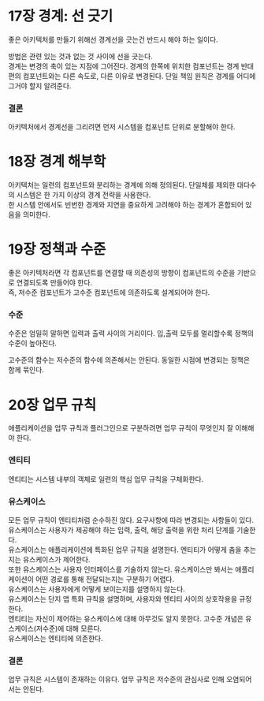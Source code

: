 # 17장 경계: 선 긋기
좋은 아키텍처를 만들기 위해선 경계선을 긋는건 반드시 해야 하는 일이다.

방법은 관련 있는 것과 없는 것 사이에 선을 긋는다.  
경계는 변경의 축이 있는 지점에 그어진다. 경계의 한쪽에 위치한 컴포넌트는 경계 반대편의 컴포넌트와는 다른
속도로, 다른 이유로 변경된다. 단일 책임 원칙은 경계를 어디에 그거야 할지 알려준다.  

### 결론
아키텍처에서 경계선을 그리려면 먼저 시스템을 컴포넌트 단위로 분할해야 한다.

# 18장 경계 해부학
아키텍처는 일련의 컴포넌트와 분리하는 경계에 의해 정의된다.
단일체를 제외한 대다수의 시스템은 한 가지 이상의 경계 전략을 사용한다.  
한 시스템 안에서도 빈번한 경계와 지연을 중요하게 고려해야 하는 경계가 혼합되어 있음을 의미한다.  

# 19장 정책과 수준
좋은 아키텍처라면 각 컴포넌트를 연결할 때 의존성의 방향이 컴포넌트의 수준을 기반으로 연결되도록 만들어야 한다.  
즉, 저수준 컴포넌트가 고수준 컴포넌트에 의존하도록 설계되어야 한다.  

### 수준
수준은 엄밀히 말하면 입력과 출력 사이의 거리이다. 입,출력 모두를 멀리할수록 정책의 수준이 높아진다.  

고수준의 함수는 저수준의 함수에 의존해서는 안된다. 동일한 시점에 변경되는 정책은 함께 묶인다.  

# 20장 업무 규칙
애플리케이션을 업무 규칙과 플러그인으로 구분하려면 업무 규칙이 무엇인지 잘 이해해야 한다.  

### 엔티티
엔티티는 시스템 내부의 객체로 일련의 핵심 업무 규칙을 구체화한다.  

### 유스케이스
모든 업무 규칙이 엔티티처럼 순수하진 않다. 요구사항에 따라 변경되는 사항들이 있다.  
유스케이스는 사용자가 제공해야 하는 입력, 출력, 해당 출력을 위한 처리 단계를 기술한다.  
유스케이스는 애플리케이션에 특화된 업무 규칙을 설명한다. 엔티티가 어떻게 춤을 추는지는 유스케이스가 제어한다.  
또한 유스케이스는 사용자 인터페이스를 기술하지 않는다. 유스케이스만 봐서는 애플리케이션이 어떤 경로를 통해 전달되는지는
구분하기 어렵다.  
유스케이스는 사용자에게 어떻게 보이는지를 설명하지 않는다.  
유스케이스는 단지 앱 특화 규칙을 설명하며, 사용자와 엔티티 사이의 상호작용을 규정한다.  
엔티티는 자신이 제어하는 유스케이스에 대해 아무것도 알지 못한다.  고수준 개념은 유스케이스(저수준)에 대해 모른다.  
유스케이스는 엔티티에 의존한다.  

### 결론
업무 규칙은 시스템이 존재하는 이유다. 업무 규칙은 저수준의 관심사로 인해 오염되어서는 안된다.
